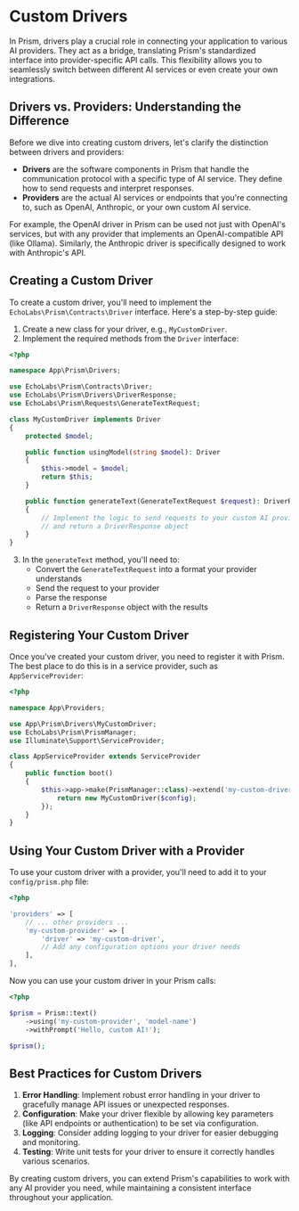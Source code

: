 # Custom Drivers

In Prism, drivers play a crucial role in connecting your application to various AI providers. They act as a bridge, translating Prism's standardized interface into provider-specific API calls. This flexibility allows you to seamlessly switch between different AI services or even create your own integrations.

## Drivers vs. Providers: Understanding the Difference

Before we dive into creating custom drivers, let's clarify the distinction between drivers and providers:

- **Drivers** are the software components in Prism that handle the communication protocol with a specific type of AI service. They define how to send requests and interpret responses.
- **Providers** are the actual AI services or endpoints that you're connecting to, such as OpenAI, Anthropic, or your own custom AI service.

For example, the OpenAI driver in Prism can be used not just with OpenAI's services, but with any provider that implements an OpenAI-compatible API (like Ollama). Similarly, the Anthropic driver is specifically designed to work with Anthropic's API.

## Creating a Custom Driver

To create a custom driver, you'll need to implement the `EchoLabs\Prism\Contracts\Driver` interface. Here's a step-by-step guide:

1. Create a new class for your driver, e.g., `MyCustomDriver`.
2. Implement the required methods from the `Driver` interface:

```php
<?php

namespace App\Prism\Drivers;

use EchoLabs\Prism\Contracts\Driver;
use EchoLabs\Prism\Drivers\DriverResponse;
use EchoLabs\Prism\Requests\GenerateTextRequest;

class MyCustomDriver implements Driver
{
    protected $model;

    public function usingModel(string $model): Driver
    {
        $this->model = $model;
        return $this;
    }

    public function generateText(GenerateTextRequest $request): DriverResponse
    {
        // Implement the logic to send requests to your custom AI provider
        // and return a DriverResponse object
    }
}
```

3. In the `generateText` method, you'll need to:
   - Convert the `GenerateTextRequest` into a format your provider understands
   - Send the request to your provider
   - Parse the response
   - Return a `DriverResponse` object with the results

## Registering Your Custom Driver

Once you've created your custom driver, you need to register it with Prism. The best place to do this is in a service provider, such as `AppServiceProvider`:

```php
<?php

namespace App\Providers;

use App\Prism\Drivers\MyCustomDriver;
use EchoLabs\Prism\PrismManager;
use Illuminate\Support\ServiceProvider;

class AppServiceProvider extends ServiceProvider
{
    public function boot()
    {
        $this->app->make(PrismManager::class)->extend('my-custom-driver', function ($app, $config) {
            return new MyCustomDriver($config);
        });
    }
}
```

## Using Your Custom Driver with a Provider

To use your custom driver with a provider, you'll need to add it to your `config/prism.php` file:

```php
<?php

'providers' => [
    // ... other providers ...
    'my-custom-provider' => [
        'driver' => 'my-custom-driver',
        // Add any configuration options your driver needs
    ],
],
```

Now you can use your custom driver in your Prism calls:

```php
<?php

$prism = Prism::text()
    ->using('my-custom-provider', 'model-name')
    ->withPrompt('Hello, custom AI!');

$prism();
```

## Best Practices for Custom Drivers

1. **Error Handling**: Implement robust error handling in your driver to gracefully manage API issues or unexpected responses.
2. **Configuration**: Make your driver flexible by allowing key parameters (like API endpoints or authentication) to be set via configuration.
3. **Logging**: Consider adding logging to your driver for easier debugging and monitoring.
4. **Testing**: Write unit tests for your driver to ensure it correctly handles various scenarios.

By creating custom drivers, you can extend Prism's capabilities to work with any AI provider you need, while maintaining a consistent interface throughout your application.
